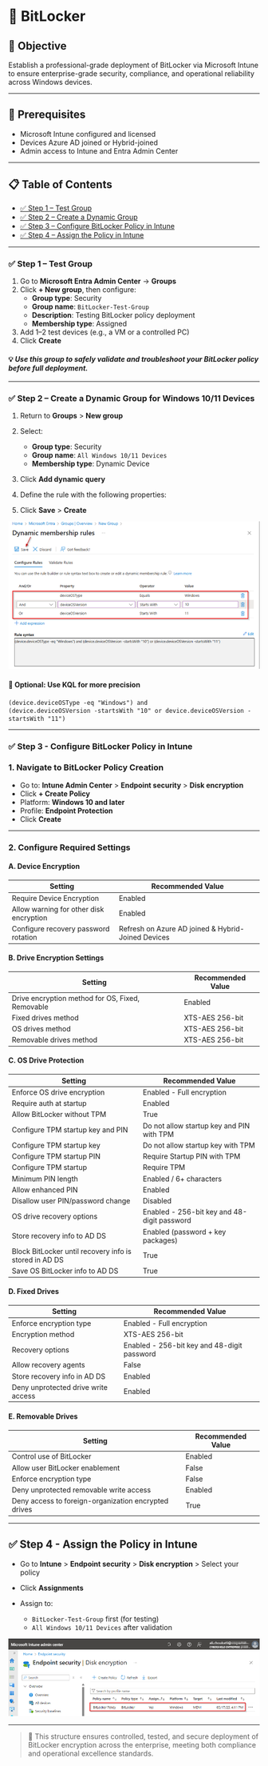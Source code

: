 # 🔐 BitLocker

## 🌟 Objective

Establish a professional-grade deployment of BitLocker via Microsoft Intune to ensure enterprise-grade security, compliance, and operational reliability across Windows devices.

---

## 🔧 Prerequisites
- Microsoft Intune configured and licensed
- Devices Azure AD joined or Hybrid-joined
- Admin access to Intune and Entra Admin Center
---

## 📋 Table of Contents
- [✅ Step 1 – Test Group](#-step-1--test-group)
- [✅ Step 2 – Create a Dynamic Group](#-step-2--create-a-dynamic-group-for-windows-1011-devices)
- [✅ Step 3 – Configure BitLocker Policy in Intune](#-step-3---configure-bitlocker-policy-in-intune)
- [✅ Step 4 – Assign the Policy in Intune](#-step-4---assign-the-policy-in-intune)
---

### ✅ Step 1 – Test Group

1. Go to **Microsoft Entra Admin Center** → **Groups**  
2. Click **+ New group**, then configure:
   - **Group type**: Security  
   - **Group name**: `BitLocker-Test-Group`  
   - **Description**: Testing BitLocker policy deployment  
   - **Membership type**: Assigned  
3. Add 1–2 test devices (e.g., a VM or a controlled PC)  
4. Click **Create**

#### 💡 *Use this group to safely validate and troubleshoot your BitLocker policy before full deployment.*
---

### ✅ Step 2 – Create a Dynamic Group for Windows 10/11 Devices

1. Return to **Groups** > **New group**
2. Select:

   * **Group type**: Security
   * **Group name**: `All Windows 10/11 Devices`
   * **Membership type**: Dynamic Device
3. Click **Add dynamic query**
4. Define the rule with the following properties:
5. Click **Save** > **Create**

![Windows-Device-Group](https://github.com/AliChoukatli/CyberShield-Enterprise/blob/main/03_AzureAD_Sync_%26_Endpoint_Security/Screenshots/Windows-Device-Group.png)

#### 📌 Optional: Use KQL for more precision
```kql
(device.deviceOSType -eq "Windows") and
(device.deviceOSVersion -startsWith "10" or device.deviceOSVersion -startsWith "11")
```

---

### ✅ Step 3 - Configure BitLocker Policy in Intune

### 1. Navigate to BitLocker Policy Creation

* Go to: **Intune Admin Center** > **Endpoint security** > **Disk encryption**
* Click **+ Create Policy**
* Platform: **Windows 10 and later**
* Profile: **Endpoint Protection**
* Click **Create**

---

### 2. Configure Required Settings

#### A. Device Encryption

| Setting                                 | Recommended Value                                  |
| --------------------------------------- | -------------------------------------------------- |
| Require Device Encryption               | Enabled                                            |
| Allow warning for other disk encryption | Enabled                                            |
| Configure recovery password rotation    | Refresh on Azure AD joined & Hybrid-Joined Devices |

#### B. Drive Encryption Settings

| Setting                                          | Recommended Value |
| ------------------------------------------------ | ----------------- |
| Drive encryption method for OS, Fixed, Removable | Enabled           |
| Fixed drives method                              | XTS-AES 256-bit   |
| OS drives method                                 | XTS-AES 256-bit   |
| Removable drives method                          | XTS-AES 256-bit   |

#### C. OS Drive Protection

| Setting                                                | Recommended Value                           |
| ------------------------------------------------------ | ------------------------------------------- |
| Enforce OS drive encryption                            | Enabled - Full encryption                   |
| Require auth at startup                                | Enabled                                     |
| Allow BitLocker without TPM                            | True                                        |
| Configure TPM startup key and PIN                      | Do not allow startup key and PIN with TPM   |
| Configure TPM startup key                              | Do not allow startup key with TPM           |
| Configure TPM startup PIN                              | Require Startup PIN with TPM                |
| Configure TPM startup                                  | Require TPM                                 |
| Minimum PIN length                                     | Enabled / 6+ characters                     |
| Allow enhanced PIN                                     | Enabled                                     |
| Disallow user PIN/password change                      | Disabled                                    |
| OS drive recovery options                              | Enabled - 256-bit key and 48-digit password |
| Store recovery info to AD DS                           | Enabled (password + key packages)           |
| Block BitLocker until recovery info is stored in AD DS | True                                        |
| Save OS BitLocker info to AD DS                        | True                                        |

#### D. Fixed Drives

| Setting                             | Recommended Value                           |
| ----------------------------------- | ------------------------------------------- |
| Enforce encryption type             | Enabled - Full encryption                   |
| Encryption method                   | XTS-AES 256-bit                             |
| Recovery options                    | Enabled - 256-bit key and 48-digit password |
| Allow recovery agents               | False                                       |
| Store recovery info in AD DS        | Enabled                                     |
| Deny unprotected drive write access | Enabled                                     |

#### E. Removable Drives

| Setting                                              | Recommended Value |
| ---------------------------------------------------- | ----------------- |
| Control use of BitLocker                             | Enabled           |
| Allow user BitLocker enablement                      | False             |
| Enforce encryption type                              | False             |
| Deny unprotected removable write access              | Enabled           |
| Deny access to foreign-organization encrypted drives | True              |

---

## ✅ Step 4 - Assign the Policy in Intune

* Go to **Intune** > **Endpoint security** > **Disk encryption** > Select your policy
* Click **Assignments**
* Assign to:

  * `BitLocker-Test-Group` first (for testing)
  * `All Windows 10/11 Devices` after validation

![BitLocker-Policy](https://github.com/AliChoukatli/CyberShield-Enterprise/blob/main/03_AzureAD_Sync_%26_Endpoint_Security/Screenshots/BitLocker-Policy.png)

---

> 📡 This structure ensures controlled, tested, and secure deployment of BitLocker encryption across the enterprise, meeting both compliance and operational excellence standards.
